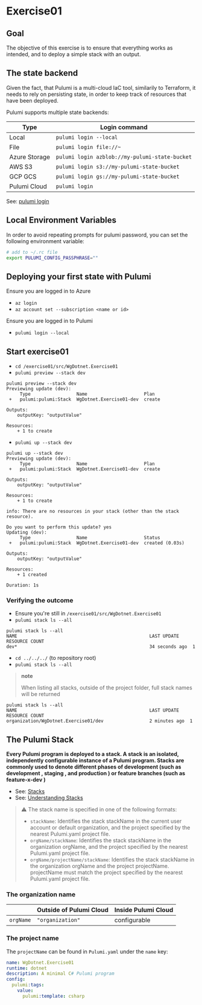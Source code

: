 # Exercise01

## Goal

The objective of this exercise is to ensure that everything works as intended, and to deploy a simple stack with an output.

## The state backend

Given the fact, that Pulumi is a multi-cloud IaC tool, similarily to Terraform, it needs to rely on persisting state, in order to keep track of resources that have been deployed.

Pulumi supports multiple state backends:

| Type          | Login command                                  |
| ------------- | ---------------------------------------------- |
| Local         | `pulumi login --local`                         |
| File          | `pulumi login file://~`                        |
| Azure Storage | `pulumi login azblob://my-pulumi-state-bucket` |
| AWS S3        | `pulumi login s3://my-pulumi-state-bucket`     |
| GCP GCS       | `pulumi login gs://my-pulumi-state-bucket`     |
| Pulumi Cloud  | `pulumi login`                                 |

See: [pulumi login](https://www.pulumi.com/docs/cli/commands/pulumi_login/#pulumi-login)

## Local Environment Variables

In order to avoid repeating prompts for pulumi password, you can set the following environment variable:

```bash
# add to ~/.rc file
export PULUMI_CONFIG_PASSPHRASE=""
```

## Deploying your first state with Pulumi

Ensure you are logged in to Azure

- `az login`
- `az account set --subscription <name or id>`

Ensure you are logged in to Pulumi

- `pulumi login --local`

## Start exercise01

- `cd /exercise01/src/WgDotnet.Exercise01`
- `pulumi preview --stack dev`

```terminal
pulumi preview --stack dev
Previewing update (dev):
     Type                 Name                     Plan
 +   pulumi:pulumi:Stack  WgDotnet.Exercise01-dev  create

Outputs:
    outputKey: "outputValue"

Resources:
    + 1 to create
```

- `pulumi up --stack dev`

```terminal
pulumi up --stack dev
Previewing update (dev):
     Type                 Name                     Plan
 +   pulumi:pulumi:Stack  WgDotnet.Exercise01-dev  create

Outputs:
    outputKey: "outputValue"

Resources:
    + 1 to create

info: There are no resources in your stack (other than the stack resource).

Do you want to perform this update? yes
Updating (dev):
     Type                 Name                     Status
 +   pulumi:pulumi:Stack  WgDotnet.Exercise01-dev  created (0.03s)

Outputs:
    outputKey: "outputValue"

Resources:
    + 1 created

Duration: 1s
```

### Verifying the outcome

- Ensure you're still in `/exercise01/src/WgDotnet.Exercise01`
- `pulumi stack ls --all`

```terminal
pulumi stack ls --all
NAME                                                 LAST UPDATE     RESOURCE COUNT
dev*                                                 34 seconds ago  1
```

- `cd ../../../` (to repository root)
- `pulumi stack ls --all`

> **note**
>
> When listing all stacks, outside of the project folder, full stack names will be returned

```terminal
pulumi stack ls --all
NAME                                                 LAST UPDATE    RESOURCE COUNT
organization/WgDotnet.Exercise01/dev                 2 minutes ago  1
```

## The Pulumi Stack

**Every Pulumi program is deployed to a stack. A stack is an isolated, independently configurable instance of a Pulumi program. Stacks are commonly used to denote different phases of development (such as development , staging , and production ) or feature branches (such as feature-x-dev )**

- See: [Stacks](https://www.pulumi.com/docs/concepts/stack/)
- See: [Understanding Stacks](https://www.pulumi.com/learn/building-with-pulumi/understanding-stacks/)

> :warning: The stack name is specified in one of the following formats:
>
> - `stackName`: Identifies the stack stackName in the current user account or default organization, and the project specified by the nearest Pulumi.yaml project file.
> - `orgName/stackName`: Identifies the stack stackName in the organization orgName, and the project specified by the nearest Pulumi.yaml project file.
> - `orgName/projectName/stackName`: Identifies the stack stackName in the organization orgName and the project projectName. projectName must match the project specified by the nearest Pulumi.yaml project file.

### The organization name

|           | Outside of Pulumi Cloud | Inside Pulumi Cloud |
| --------- | ----------------------- | ------------------- |
| `orgName` | `"organization"`        | configurable         |

### The project name

The `projectName` can be found in `Pulumi.yaml` under the `name` key:

```yaml
name: WgDotnet.Exercise01
runtime: dotnet
description: A minimal C# Pulumi program
config:
  pulumi:tags:
    value:
      pulumi:template: csharp
```
